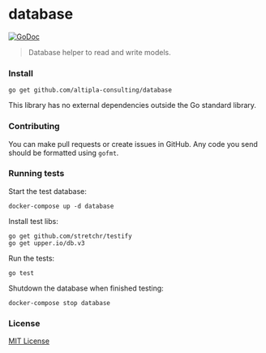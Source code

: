 
# database

[![GoDoc](https://godoc.org/github.com/altipla-consulting/database?status.svg)](https://godoc.org/github.com/altipla-consulting/database)

> Database helper to read and write models.


### Install

```shell
go get github.com/altipla-consulting/database
```

This library has no external dependencies outside the Go standard library.


### Contributing

You can make pull requests or create issues in GitHub. Any code you send should be formatted using ```gofmt```.


### Running tests

Start the test database:

```shell
docker-compose up -d database
```

Install test libs:

```shell
go get github.com/stretchr/testify
go get upper.io/db.v3
```

Run the tests:

```shell
go test
```

Shutdown the database when finished testing:

```shell
docker-compose stop database
```


### License

[MIT License](LICENSE)

